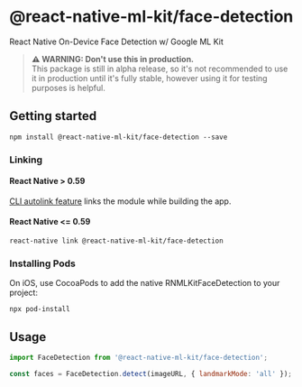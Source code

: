 # @react-native-ml-kit/face-detection

React Native On-Device Face Detection w/ Google ML Kit

> **⚠ WARNING: Don't use this in production.**  
> This package is still in alpha release, so it's not recommended to use it in production until it's fully stable, however using it for testing purposes is helpful.

## Getting started

`npm install @react-native-ml-kit/face-detection --save`

### Linking

#### React Native > 0.59

[CLI autolink feature](https://github.com/react-native-community/cli/blob/master/docs/autolinking.md) links the module while building the app.

#### React Native <= 0.59

`react-native link @react-native-ml-kit/face-detection`

### Installing Pods

On iOS, use CocoaPods to add the native RNMLKitFaceDetection to your project:

`npx pod-install`

## Usage

```javascript
import FaceDetection from '@react-native-ml-kit/face-detection';

const faces = FaceDetection.detect(imageURL, { landmarkMode: 'all' });
```
